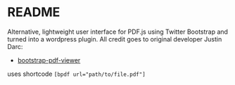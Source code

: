 # README #

Alternative, lightweight user interface for PDF.js using Twitter Bootstrap and turned into a wordpress plugin.  All credit goes to original developer Justin Darc:

* [bootstrap-pdf-viewer](https://github.com/justindarc/bootstrap-pdf-viewer)

uses shortcode `[bpdf url="path/to/file.pdf"]`
